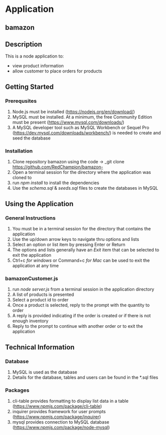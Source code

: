 # Application

## bamazon

## Description

This is a node application to:
* view product information
* allow customer to place orders for products

## Getting Started

### Prerequsites

1. Node.js must be installed (https://nodejs.org/en/download/)
1. MySQL must be installed. At a minimum, the free Community Edition must be present (https://www.mysql.com/downloads/) 
1. A MySQL developer tool such as MySQL Workbench or Sequel Pro (https://dev.mysql.com/downloads/workbench/) is needed to create and seed the database

### Installation

1. Clone repository bamazon using the code -> _git clone https://github.com/RedChampion/bamazon-
1. Open a terminal session for the directory where the application was cloned to
1. run *npm install* to install the dependencies
1. Use the *schema.sql* & *seeds.sql* files to create the databases in MySQL

## Using the Application

### General Instructions

1. You must be in a terminal session for the directory that contains the application
1. Use the up/down arrow keys to navigate thru options and lists
1. Select an option or list item by pressing Enter or Return
1. The options and lists generally have an _Exit_ item that can be selected to exit the application
1. Ctrl+c _for windows_ or Command+c _for Mac_ can be used to exit the application at any time

### bamazonCustomer.js

1. run _node server.js_ from a terminal session in the application directory
1. A list of products is presented
1. Select a product id to order
1. Once a product is selected, reply to the prompt with the quantity to order
1. A reply is provided indicating if the order is created or if there is not enough inventory
1. Reply to the prompt to continue with another order or to exit the application

## Technical Information

### Database
1. MySQL is used as the database
2. Details for the database, tables and users can be found in the *.sql files

### Packages
1. cli-table    provides formatting to display list data in a table (https://www.npmjs.com/package/cli-table)
1. inquirer     provides framework for user prompts (https://www.npmjs.com/package/inquirer)
1. mysql        provides connection to MySQL database (https://www.npmjs.com/package/node-mysql)
